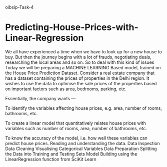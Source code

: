 oibsip-Task-4
# Predicting-House-Prices-with-Linear-Regression
We all have experienced a time when we have to look up for a new house to buy. 
But then the journey begins with a lot of frauds, negotiating deals, researching the local areas and so on.
So to deal with this kind of issues Today we will be preparing a MACHINE LEARNING Based model, trained on the House Price Prediction Dataset. 
Consider a real estate company that has a dataset containing the prices of properties in the Delhi region. 
It wishes to use the data to optimise the sale prices of the properties based on important factors such as area, bedrooms, parking, etc.

Essentially, the company wants —

To identify the variables affecting house prices, e.g. area, number of rooms, bathrooms, etc.

To create a linear model that quantitatively relates house prices with variables such as number of rooms, area, number of bathrooms, etc.

To know the accuracy of the model, i.e. how well these variables can predict house prices.
Reading  and understanding the data.
Data Inspection
Data Cleaning
Visualising Categorical Variables
Data Preparation
Splitting the Data into Training and Testing Sets
Model Building using the LinearRegression function from SciKit Learn
